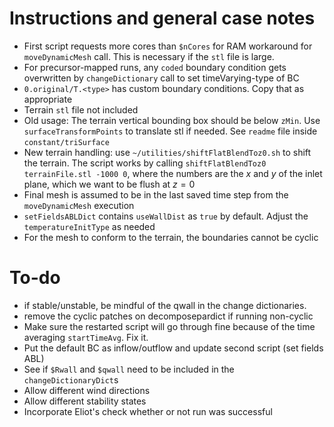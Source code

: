 # Instructions and general case notes

- First script requests more cores than `$nCores` for RAM workaround for `moveDynamicMesh` call. This is necessary if the `stl` file is large.
- For precursor-mapped runs, any `coded` boundary condition gets overwritten by `changeDictionary` call to set  timeVarying-type of BC
- `0.original/T.<type>` has custom boundary conditions. Copy that as appropriate
- Terrain `stl` file not included
- Old usage: The terrain vertical bounding box should be below `zMin`. Use `surfaceTransformPoints` to translate stl if needed. See `readme` file inside `constant/triSurface`
- New terrain handling: use `~/utilities/shiftFlatBlendToz0.sh` to shift the terrain. The script works by calling `shiftFlatBlendToz0 terrainFile.stl -1000 0`, where the numbers are the $x$ and $y$ of the inlet plane, which we want to be flush at $z=0$
- Final mesh is assumed to be in the last saved time step from the `moveDynamicMesh` execution
- `setFieldsABLDict` contains `useWallDist` as `true` by default. Adjust the `temperatureInitType` as needed
- For the mesh to conform to the terrain, the boundaries cannot be cyclic

# To-do

- if stable/unstable, be mindful of the qwall in the change dictionaries. 
- remove the cyclic patches on decomposepardict if running non-cyclic
- Make sure the restarted script will go through fine because of the time averaging `startTimeAvg`. Fix it.
- Put the default BC as inflow/outflow and update second script (set fields ABL)
- See if `$Rwall` and `$qwall` need to be included in the `changeDictionaryDict`s
- Allow different wind directions
- Allow different stability states
- Incorporate Eliot's check whether or not run was successful

